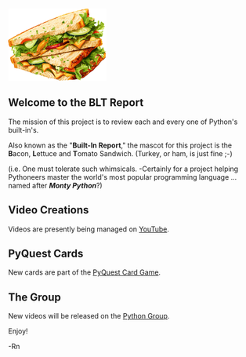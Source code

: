 ![The BLT Report](https://github.com/Python3-Training/The-Built-In-Report/blob/main/sandwich.png "The Built-In Report")

## Welcome to the BLT Report

The mission of this project is to review each and every one of Python's built-in's.

Also known as the "**Built-In Report**," the mascot for this project is the **B**acon, **L**ettuce and **T**omato Sandwich. (Turkey, or ham, is just fine ;-)

(i.e. One must tolerate such whimsicals. -Certainly for a project helping Pythoneers master the world's most popular programming language ... named after ***Monty Python***?)

## Video Creations

Videos are presently being managed on [YouTube](https://www.youtube.com/playlist?list=PLItP5KoawLqk4RWEhEVmVxBfwmSmayWFk).

## PyQuest Cards

New cards are part of the [PyQuest Card Game](https://github.com/Python3-Training/PyQuest/tree/main/CardGame).

## The Group

New videos will be released on the [Python Group](https://www.facebook.com/groups/nagyspythontraining).

Enjoy!

-Rn


